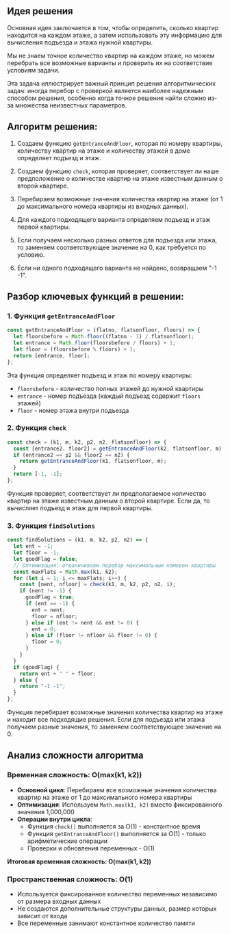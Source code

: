 ## Идея решения

Основная идея заключается в том, чтобы определить, сколько квартир находится на каждом этаже, а затем использовать эту информацию для вычисления подъезда и этажа нужной квартиры.

Мы не знаем точное количество квартир на каждом этаже, но можем перебрать все возможные варианты и проверить их на соответствие условиям задачи.

Эта задача иллюстрирует важный принцип решения алгоритмических задач: иногда перебор с проверкой является наиболее надежным способом решения, особенно когда точное решение найти сложно из-за множества неизвестных параметров.

## Алгоритм решения:

1. Создаем функцию `getEntranceAndFloor`, которая по номеру квартиры, количеству квартир на этаже и количеству этажей в доме определяет подъезд и этаж.

2. Создаем функцию `check`, которая проверяет, соответствует ли наше предположение о количестве квартир на этаже известным данным о второй квартире.

3. Перебираем возможные значения количества квартир на этаже (от 1 до максимального номера квартиры из входных данных).

4. Для каждого подходящего варианта определяем подъезд и этаж первой квартиры.

5. Если получаем несколько разных ответов для подъезда или этажа, то заменяем соответствующее значение на 0, как требуется по условию.

6. Если ни одного подходящего варианта не найдено, возвращаем "-1 -1".

## Разбор ключевых функций в решении:

### 1. Функция `getEntranceAndFloor`

```javascript
const getEntranceAndFloor = (flatno, flatsonfloor, floors) => {
  let floorsbefore = Math.floor((flatno - 1) / flatsonfloor);
  let entrance = Math.floor(floorsbefore / floors) + 1;
  let floor = (floorsbefore % floors) + 1;
  return [entrance, floor];
};
```

Эта функция определяет подъезд и этаж по номеру квартиры:

- `floorsbefore` - количество полных этажей до нужной квартиры
- `entrance` - номер подъезда (каждый подъезд содержит `floors` этажей)
- `floor` - номер этажа внутри подъезда

### 2. Функция `check`

```javascript
const check = (k1, m, k2, p2, n2, flatsonfloor) => {
  const [entrance2, floor2] = getEntranceAndFloor(k2, flatsonfloor, m);
  if (entrance2 == p2 && floor2 == n2) {
    return getEntranceAndFloor(k1, flatsonfloor, m);
  }
  return [-1, -1];
};
```

Функция проверяет, соответствует ли предполагаемое количество квартир на этаже известным данным о второй квартире. Если да, то вычисляет подъезд и этаж для первой квартиры.

### 3. Функция `findSolutions`

```javascript
const findSolutions = (k1, m, k2, p2, n2) => {
  let ent = -1;
  let floor = -1;
  let goodFlag = false;
  // Оптимизация: ограничиваем перебор максимальным номером квартиры
  const maxFlats = Math.max(k1, k2);
  for (let i = 1; i <= maxFlats; i++) {
    const [nent, nfloor] = check(k1, m, k2, p2, n2, i);
    if (nent != -1) {
      goodFlag = true;
      if (ent == -1) {
        ent = nent;
        floor = nfloor;
      } else if (ent != nent && ent != 0) {
        ent = 0;
      } else if (floor != nfloor && floor != 0) {
        floor = 0;
      }
    }
  }
  if (goodFlag) {
    return ent + " " + floor;
  } else {
    return "-1 -1";
  }
};
```

Функция перебирает возможные значения количества квартир на этаже и находит все подходящие решения. Если для подъезда или этажа получаем разные значения, то заменяем соответствующее значение на 0.

## Анализ сложности алгоритма

### Временная сложность: O(max(k1, k2))

- **Основной цикл**: Перебираем все возможные значения количества квартир на этаже от 1 до максимального номера квартиры
- **Оптимизация**: Используем `Math.max(k1, k2)` вместо фиксированного значения 1,000,000
- **Операции внутри цикла**:
  - Функция `check()` выполняется за O(1) - константное время
  - Функция `getEntranceAndFloor()` выполняется за O(1) - только арифметические операции
  - Проверки и обновления переменных - O(1)

**Итоговая временная сложность: O(max(k1, k2))**

### Пространственная сложность: O(1)

- Используется фиксированное количество переменных независимо от размера входных данных
- Не создаются дополнительные структуры данных, размер которых зависит от входа
- Все переменные занимают константное количество памяти
